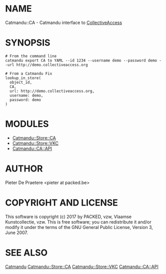 # NAME

Catmandu::CA - Catmandu interface to [CollectiveAccess](http://collectiveaccess.org/)

# SYNOPSIS

    # From the command line
    catmandu export CA to YAML --id 1234 --username demo --password demo --url http://demo.collectiveaccess.org

    # From a Catmandu Fix
    lookup_in_store(
      object_id,
      CA,
      url: http://demo.collectiveaccess.org,
      username: demo,
      password: demo
    )

# MODULES

- [Catmandu::Store::CA](https://metacpan.org/pod/Catmandu::Store::CA)
- [Catmandu::Store::VKC](https://metacpan.org/pod/Catmandu::Store::VKC)
- [Catmandu::CA::API](https://metacpan.org/pod/Catmandu::CA::API)

# AUTHOR

Pieter De Praetere &lt;pieter at packed.be>

# COPYRIGHT AND LICENSE

This software is copyright (c) 2017 by PACKED, vzw, Vlaamse Kunstcollectie, vzw.
This is free software; you can redistribute it and/or modify it under the terms of the GNU General Public License, Version 3, June 2007.

# SEE ALSO

[Catmandu](https://metacpan.org/pod/Catmandu)
[Catmandu::Store::CA](https://metacpan.org/pod/Catmandu::Store::CA)
[Catmandu::Store::VKC](https://metacpan.org/pod/Catmandu::Store::VKC)
[Catmandu::CA::API](https://metacpan.org/pod/Catmandu::CA::API)
